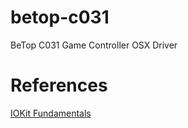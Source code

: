 betop-c031
==========

BeTop C031 Game Controller OSX Driver


References
==========

[IOKit Fundamentals](https://developer.apple.com/library/mac/documentation/DeviceDrivers/Conceptual/IOKitFundamentals/Introduction/Introduction.html)
